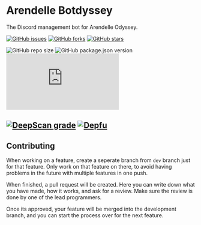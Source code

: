 # Arendelle Botdyssey
The Discord management bot for Arendelle Odyssey.

[![GitHub issues](https://img.shields.io/github/issues/ArendelleOdyssey/discord-bot?color=red&logo=github&style=flat-square)](https://github.com/ArendelleOdyssey/discord-bot/issues) [![GitHub forks](https://img.shields.io/github/forks/ArendelleOdyssey/discord-bot?logo=github&style=flat-square)](https://github.com/ArendelleOdyssey/discord-bot/network) [![GitHub stars](https://img.shields.io/github/stars/ArendelleOdyssey/discord-bot?logo=github&style=flat-square)](https://github.com/ArendelleOdyssey/discord-bot/stargazers)

![GitHub repo size](https://img.shields.io/github/repo-size/ArendelleOdyssey/discord-bot?color=black&logo=github&style=flat-square) ![GitHub package.json version](https://img.shields.io/github/package-json/v/ArendelleOdyssey/discord-bot?logo=discord&logoColor=white&style=flat-square) ![GitHub package.json dependency version (prod)](https://img.shields.io/github/package-json/dependency-version/ArendelleOdyssey/discord-bot/discord.js?color=yellow&logo=npm&style=flat-square)

[![DeepScan grade](https://deepscan.io/api/teams/6175/projects/14525/branches/272694/badge/grade.svg)](https://deepscan.io/dashboard#view=project&tid=6175&pid=14525&bid=272694) [![Depfu](https://badges.depfu.com/badges/32c862818b16c77bb77ed866a4601585/count.svg)](https://depfu.com/github/ArendelleOdyssey/discord-bot?project_id=17507)
---

## Contributing
When working on a feature, create a seperate branch from `dev` branch just for that feature. Only work on that feature on there, to avoid having problems in the future with multiple features in one push.

When finished, a pull request will be created. Here you can write down what you have made, how it works, and ask for a review. Make sure the review is done by one of the lead programmers.

Once its approved, your feature will be merged into the development branch, and you can start the process over for the next feature.